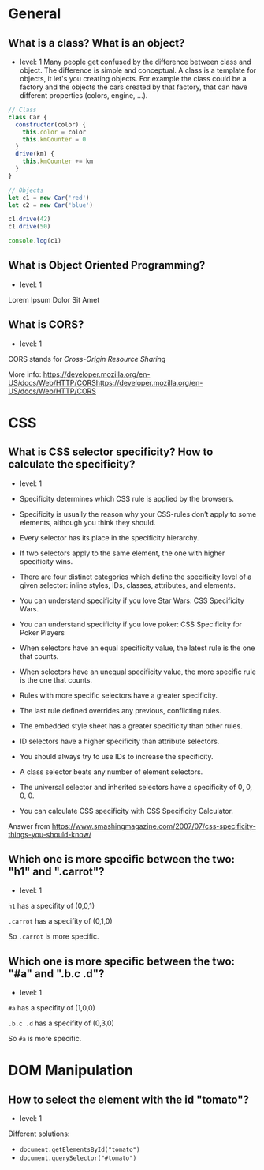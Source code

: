 # General

## What is a class? What is an object?

- level: 1
  Many people get confused by the difference between class and object. The difference is simple and conceptual. A class is a template for objects, it let's you creating objects. For example the class could be a factory and the objects the cars created by that factory, that can have different properties (colors, engine, ...).

```js
// Class
class Car {
  constructor(color) {
    this.color = color
    this.kmCounter = 0
  }
  drive(km) {
    this.kmCounter += km
  }
}

// Objects
let c1 = new Car('red')
let c2 = new Car('blue')

c1.drive(42)
c1.drive(50)

console.log(c1)
```

## What is Object Oriented Programming?

- level: 1

Lorem Ipsum Dolor Sit Amet

## What is CORS?

- level: 1

CORS stands for _Cross-Origin Resource Sharing_

More info: https://developer.mozilla.org/en-US/docs/Web/HTTP/CORShttps://developer.mozilla.org/en-US/docs/Web/HTTP/CORS

# CSS

## What is CSS selector specificity? How to calculate the specificity?

- level: 1

- Specificity determines which CSS rule is applied by the browsers.
- Specificity is usually the reason why your CSS-rules don’t apply to some elements, although you think they should.
- Every selector has its place in the specificity hierarchy.
- If two selectors apply to the same element, the one with higher specificity wins.
- There are four distinct categories which define the specificity level of a given selector: inline styles, IDs, classes, attributes, and elements.
- You can understand specificity if you love Star Wars: CSS Specificity Wars.
- You can understand specificity if you love poker: CSS Specificity for Poker Players
- When selectors have an equal specificity value, the latest rule is the one that counts.
- When selectors have an unequal specificity value, the more specific rule is the one that counts.
- Rules with more specific selectors have a greater specificity.
- The last rule defined overrides any previous, conflicting rules.
- The embedded style sheet has a greater specificity than other rules.
- ID selectors have a higher specificity than attribute selectors.
- You should always try to use IDs to increase the specificity.
- A class selector beats any number of element selectors.
- The universal selector and inherited selectors have a specificity of 0, 0, 0, 0.
- You can calculate CSS specificity with CSS Specificity Calculator.

Answer from https://www.smashingmagazine.com/2007/07/css-specificity-things-you-should-know/

## Which one is more specific between the two: "h1" and ".carrot"?

- level: 1

`h1` has a specifity of (0,0,1)

`.carrot` has a specifity of (0,1,0)

So `.carrot` is more specific.

## Which one is more specific between the two: "#a" and ".b.c .d"?

- level: 1

`#a` has a specifity of (1,0,0)

`.b.c .d` has a specifity of (0,3,0)

So `#a` is more specific.

# DOM Manipulation

## How to select the element with the id "tomato"?

- level: 1

Different solutions:

- `document.getElementsById("tomato")`
- `document.querySelector("#tomato")`

